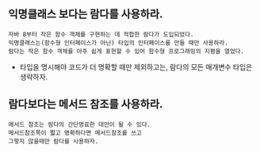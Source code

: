 ## 익명클래스 보다는 람다를 사용하라.
  ```
  자바 8부터 작은 함수 객체를 구현하는 데 적합한 람다가 도입되었다.
  익명클래스는(함수형 인터페이스가 아닌) 타입의 인터페이스를 만들 때만 사용하라.
  람다는 작은 함수 객체를 아주 쉽게 표현할 수 있어 함수형 프로그래밍의 지평을 열었다.
  ```
  - 타입을 명시해야 코드가 더 명확할 때만 제외하고는, 람다의 모든 매개변수 타입은 생략하자.
  

## 람다보다는 메서드 참조를 사용하라.
  ~~~
  메서드 참조는 람다의 간단명료한 대안이 될 수 있다.
  메서드참조쪽이 짧고 명확하다면 메서드참조를 쓰고
  그렇지 않을때만 람다를 사용하자.
  ~~~
